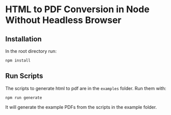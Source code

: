 # HTML to PDF Conversion in Node Without Headless Browser

## Installation

In the root directory run:

`npm install`

## Run Scripts

The scripts to generate html to pdf are in the `examples` folder. Run them with:

`npm run generate`

It will generate the example PDFs from the scripts in the example folder.